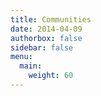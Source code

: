 ```yaml
---
title: Communities
date: 2014-04-09
authorbox: false
sidebar: false
menu: 
  main:
    weight: 60
---
```


